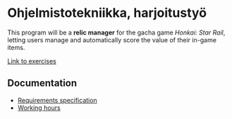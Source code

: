 # Ohjelmistotekniikka, harjoitustyö

This program will be a **relic manager** for the gacha game *Honkai: Star Rail*, letting users manage and automatically score the value of their in-game items.

[Link to exercises](laskarit/)

## Documentation

- [Requirements specification](docs/requirements-specification.md)
- [Working hours](docs/working-hours.md)
